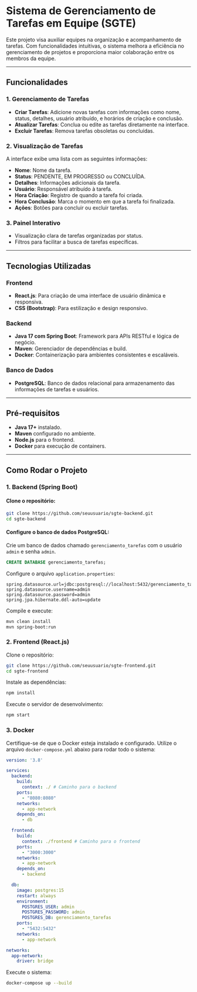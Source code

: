 # Sistema de Gerenciamento de Tarefas em Equipe (SGTE)

<p>Este projeto visa auxiliar equipes na organização e acompanhamento de tarefas. Com funcionalidades intuitivas, o sistema melhora a eficiência no gerenciamento de projetos e proporciona maior colaboração entre os membros da equipe.</p>

---

## Funcionalidades

### **1. Gerenciamento de Tarefas**
- **Criar Tarefas**: Adicione novas tarefas com informações como nome, status, detalhes, usuário atribuído, e horários de criação e conclusão.
- **Atualizar Tarefas**: Conclua ou edite as tarefas diretamente na interface.
- **Excluir Tarefas**: Remova tarefas obsoletas ou concluídas.

### **2. Visualização de Tarefas**
A interface exibe uma lista com as seguintes informações:
- **Nome**: Nome da tarefa.
- **Status**: PENDENTE, EM PROGRESSO ou CONCLUÍDA.
- **Detalhes**: Informações adicionais da tarefa.
- **Usuário**: Responsável atribuído à tarefa.
- **Hora Criação**: Registro de quando a tarefa foi criada.
- **Hora Conclusão**: Marca o momento em que a tarefa foi finalizada.
- **Ações**: Botões para concluir ou excluir tarefas.

### **3. Painel Interativo**
- Visualização clara de tarefas organizadas por status.
- Filtros para facilitar a busca de tarefas específicas.

---

## Tecnologias Utilizadas

### **Frontend**
- **React.js**: Para criação de uma interface de usuário dinâmica e responsiva.
- **CSS (Bootstrap)**: Para estilização e design responsivo.

### **Backend**
- **Java 17 com Spring Boot**: Framework para APIs RESTful e lógica de negócio.
- **Maven**: Gerenciador de dependências e build.
- **Docker**: Containerização para ambientes consistentes e escaláveis.

### **Banco de Dados**
- **PostgreSQL**: Banco de dados relacional para armazenamento das informações de tarefas e usuários.

---

## Pré-requisitos

- **Java 17+** instalado.
- **Maven** configurado no ambiente.
- **Node.js** para o frontend.
- **Docker** para execução de containers.

---

## Como Rodar o Projeto

### **1. Backend (Spring Boot)**

#### Clone o repositório:
```bash
git clone https://github.com/seuusuario/sgte-backend.git
cd sgte-backend
```

#### Configure o banco de dados PostgreSQL:

Crie um banco de dados chamado `gerenciamento_tarefas` com o usuário `admin` e senha `admin`.
```sql
CREATE DATABASE gerenciamento_tarefas;
```

Configure o arquivo `application.properties`:
```properties
spring.datasource.url=jdbc:postgresql://localhost:5432/gerenciamento_tarefas
spring.datasource.username=admin
spring.datasource.password=admin
spring.jpa.hibernate.ddl-auto=update
```

Compile e execute:
```bash
mvn clean install
mvn spring-boot:run
```

### 2. Frontend (React.js)
Clone o repositório:
```bash
git clone https://github.com/seuusuario/sgte-frontend.git
cd sgte-frontend
```

Instale as dependências:
```bash
npm install
```

Execute o servidor de desenvolvimento:
```bash
npm start
```

### 3. Docker
Certifique-se de que o Docker esteja instalado e configurado. Utilize o arquivo `docker-compose.yml` abaixo para rodar todo o sistema:
```yaml
version: '3.8'

services:
  backend:
    build:
      context: ./ # Caminho para o backend
    ports:
      - "8080:8080"
    networks:
      - app-network
    depends_on:
      - db

  frontend:
    build:
      context: ./frontend # Caminho para o frontend
    ports:
      - "3000:3000"
    networks:
      - app-network
    depends_on:
      - backend

  db:
    image: postgres:15
    restart: always
    environment:
      POSTGRES_USER: admin
      POSTGRES_PASSWORD: admin
      POSTGRES_DB: gerenciamento_tarefas
    ports:
      - "5432:5432"
    networks:
      - app-network

networks:
  app-network:
    driver: bridge
```

Execute o sistema:
```bash
docker-compose up --build
```
